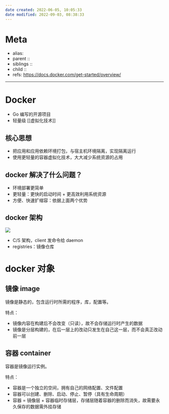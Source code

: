 ```yaml
---
date created: 2022-06-05, 10:05:33
date modified: 2022-09-03, 08:38:33
---
```


# Meta

- alias:
- parent ::
- siblings ::
- child ::
- refs: https://docs.docker.com/get-started/overview/

---

# Docker

- Go 编写的开源项目
- 轻量级 [[虚拟化技术]]

## 核心思想

- 把应用和应用依赖环境打包，与宿主机环境隔离，实现隔离运行
- 使用更轻量的容器虚拟化技术，大大减少系统资源的占用

## docker 解决了什么问题？

- 环境部署更简单
- 更轻量：更快的启动时间 + 更高效利用系统资源
- 方便、快速扩缩容：依据上面两个优势

## docker 架构

![](https://pic-bed-615.oss-cn-beijing.aliyuncs.com/Rn8Erz.png)

- C/S 架构，client 发命令给 daemon
- registries：镜像仓库

# docker 对象

## 镜像 image

镜像是静态的，包含运行时所需的程序，库，配置等。

特点：

- 镜像内容在构建后不会改变（只读），故不会存储运行时产生的数据
- 镜像是分层构建的，在后一层上的改动只发生在自己这一层，而不会真正改动前一层

## 容器 container

容器是镜像运行实例。

特点：

- 容器是一个独立的空间，拥有自己的网络配置、文件配置
- 容器可以创建、删除、启动、停止、暂停（具有生命周期）
- 容器 = 镜像层 + 容器临时存储层，存储层随着容器的删除而消失，故需要永久保存的数据需外挂存储
